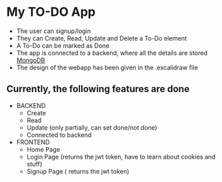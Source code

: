 # My TO-DO App
- The user can signup/login
- They can Create, Read, Update and Delete a To-Do element
- A To-Do can be marked as Done
- The app is connected to a backend, where all the details are stored [MongoDB](https://www.mongodb.com)
- The design of the webapp has been given in the .excalidraw file

## Currently, the following features are done
- BACKEND
  -  Create
  - Read
  - Update (only partially, can set done/not done)
  - Connected to backend
- FRONTEND
  - Home Page
  - Login Page (returns the jwt token, have to learn about cookies and stuff)
  - Signup Page ( returns the jwt token)

